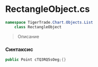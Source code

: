 
# RectangleObject.cs
```csharp
namespace TigerTrade.Chart.Objects.List  
    class RectangleObject
```

> Описание

### Синтаксис
```csharp
public Point cTQ3RQ5sOeg;{}
```
